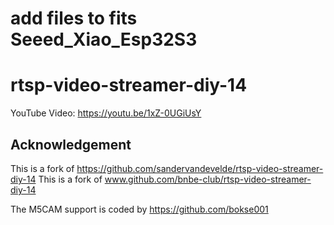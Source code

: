 # add files to fits Seeed_Xiao_Esp32S3
# rtsp-video-streamer-diy-14

YouTube Video: https://youtu.be/1xZ-0UGiUsY

## Acknowledgement
This is a fork of https://github.com/sandervandevelde/rtsp-video-streamer-diy-14
This is a fork of www.github.com/bnbe-club/rtsp-video-streamer-diy-14

The M5CAM support is coded by https://github.com/bokse001
